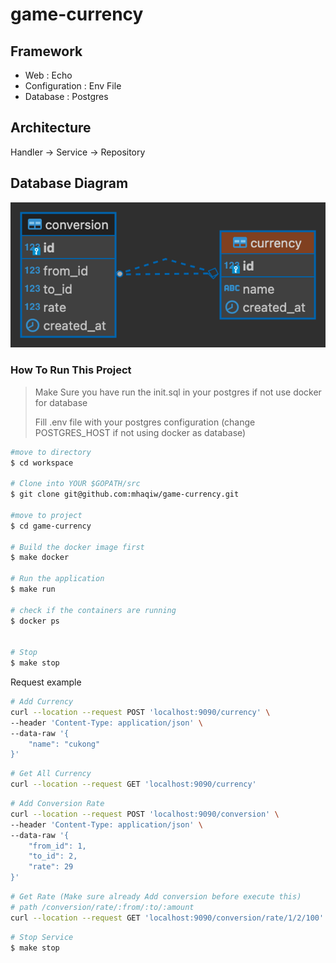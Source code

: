 # game-currency

## Framework

- Web : Echo
- Configuration : Env File
- Database : Postgres

## Architecture
Handler -> Service -> Repository

## Database Diagram
![](game-currency-database-diagram.png?raw=true)


### How To Run This Project

> Make Sure you have run the init.sql in your postgres if not use docker for database
> 
> Fill .env file with your postgres configuration (change POSTGRES_HOST if not using docker as database)

```bash
#move to directory
$ cd workspace

# Clone into YOUR $GOPATH/src
$ git clone git@github.com:mhaqiw/game-currency.git

#move to project
$ cd game-currency

# Build the docker image first
$ make docker

# Run the application
$ make run

# check if the containers are running
$ docker ps


# Stop
$ make stop
```

Request example

```bash
# Add Currency 
curl --location --request POST 'localhost:9090/currency' \
--header 'Content-Type: application/json' \
--data-raw '{
    "name": "cukong"
}'
```

```bash
# Get All Currency 
curl --location --request GET 'localhost:9090/currency'
```

```bash
# Add Conversion Rate
curl --location --request POST 'localhost:9090/conversion' \
--header 'Content-Type: application/json' \
--data-raw '{
    "from_id": 1,
    "to_id": 2,
    "rate": 29
}'
```

```bash
# Get Rate (Make sure already Add conversion before execute this) 
# path /conversion/rate/:from/:to/:amount
curl --location --request GET 'localhost:9090/conversion/rate/1/2/100'
```

```bash
# Stop Service
$ make stop
```